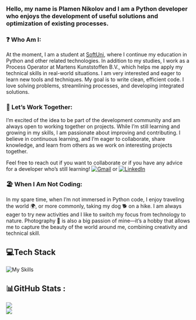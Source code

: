 ### Hello, my name is Plamen Nikolov and I am a Python developer who enjoys the development of useful solutions and optimization of existing processes.


### ❓ **Who Am I**: 

At the moment, I am a student at [SoftUni](https://softuni.bg/curriculum), where I continue my education in Python and other related technologies. 
In addition to my studies, I work as a Process Operator at Martens Kunststoffen B.V., which helps me apply my technical skills in real-world situations.
I am very interested and eager to learn new tools and techniques. My goal is to write clean, efficient code. I love solving problems, streamlining processes, and developing integrated solutions.


### 🤝 **Let’s Work Together**:

I’m excited of the idea to be part of the development community and am always open to working together on projects. While I’m still learning and growing in my skills, I am passionate about improving and contributing. I believe in continuous learning, and I’m eager to collaborate, share knowledge, and learn from others as we work on interesting projects together.

Feel free to reach out if you want to collaborate or if you have any advice for a developer who’s still learning!
[![Gmail](https://img.shields.io/badge/Gmail-D14836?logo=gmail&logoColor=white)](mailto:pgnikolov@gmail.com) or [![LinkedIn](https://img.shields.io/badge/Linkedin-%230077B5.svg?logo=linkedin&logoColor=white)](https://www.linkedin.com/in/pgnikolov/)

### 🏖️ **When I Am Not Coding**:

In my spare time, when I’m not immersed in Python code, I enjoy traveling the world 🌍, or more commonly, taking my dog 🐕 on a hike. 
I am always eager to try new activities and I like to switch my focus from technology to nature.
Photography 📸 is also a big passion of mine—it’s a hobby that allows me to capture the beauty of the world around me, combining creativity and technical skill. 

## 💻Tech Stack
![My Skills](https://go-skill-icons.vercel.app/api/icons?i=python,pycharm,javascript,vscode,jupyter,html,css,github)


## 📊GitHub Stats :
![](https://github-readme-streak-stats.herokuapp.com/?user=pgnikolov&theme=vue-dark&hide_border=false)<br/>
![](https://github-readme-stats.vercel.app/api/top-langs/?username=pgnikolov&theme=vue-dark&hide_border=false&include_all_commits=false&count_private=false&layout=compact)
          
